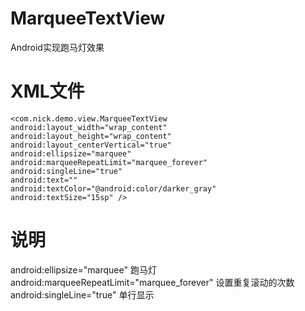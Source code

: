 # MarqueeTextView
Android实现跑马灯效果

# XML文件 
    <com.nick.demo.view.MarqueeTextView
	android:layout_width="wrap_content"
	android:layout_height="wrap_content"
	android:layout_centerVertical="true"
	android:ellipsize="marquee"
	android:marqueeRepeatLimit="marquee_forever"
	android:singleLine="true"
	android:text=""
	android:textColor="@android:color/darker_gray"
	android:textSize="15sp" />

# 说明
		    
 android:ellipsize="marquee"  跑马灯  
 android:marqueeRepeatLimit="marquee_forever" 设置重复滚动的次数  
 android:singleLine="true"  单行显示
